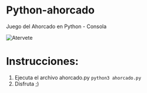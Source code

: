 # Python-ahorcado
Juego del Ahorcado en Python - Consola

![Atervete](https://repository-images.githubusercontent.com/253036845/f60e5700-7669-11ea-8483-c566f97fb676)
# Instrucciones:
1) Ejecuta el archivo ahorcado.py
`python3 ahorcado.py`
2) Disfruta ;)
